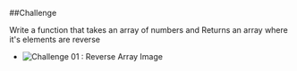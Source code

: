##Challenge

Write a function that takes an array of numbers and Returns an array where it's elements are reverse
- ![Challenge 01 : Reverse Array Image](../../assets/ReverseArray.jpg)